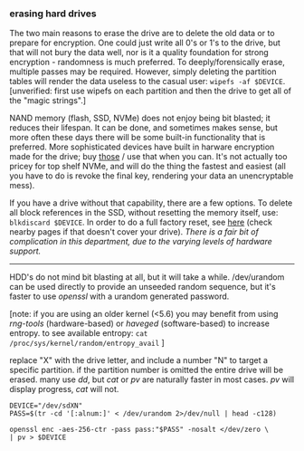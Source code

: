 ### erasing hard drives

The two main reasons to erase the drive are to delete the old data or to prepare for encryption. One could just write all 0's or 1's to the drive, but that will not bury the data well, nor is it a quality foundation for strong encryption - randomness is much preferred. To deeply/forensically erase, multiple passes may be required. However, simply deleting the partition tables will render the data useless to the casual user: ```wipefs -af $DEVICE```. \[unverified: first use wipefs on each partition and then the drive to get all of the "magic strings".\]

NAND memory (flash, SSD, NVMe) does not enjoy being bit blasted; it reduces their lifespan. It can be done, and sometimes makes sense, but more often these days there will be some built-in functionality that is preferred. More sophisticated devices have built in harware encryption made for the drive; buy [those](https://wiki.archlinux.org/title/Self-encrypting_drives) / use that when you can. It's not actually too pricey for top shelf NVMe, and will do the thing the fastest and easiest (all you have to do is revoke the final key, rendering your data an unencryptable mess).

If you have a drive without that capability, there are a few options. To delete all block references in the SSD, without resetting the memory itself, use: ```blkdiscard $DEVICE```. In order to do a full factory reset, see [here](https://wiki.archlinux.org/title/Solid_state_drive/Memory_cell_clearing) (check nearby pages if that doesn't cover your drive). _There is a fair bit of complication in this department, due to the varying levels of hardware support._

___

HDD's do not mind bit blasting at all, but it will take a while. /dev/urandom can be used directly to provide an unseeded random sequence, but it's faster to use _openssl_ with a urandom generated password. 

\[note: if you are using an older kernel (<5.6) you may benefit from using _rng-tools_ (hardware-based) or _haveged_ (software-based) to increase entropy. to see available entropy: ```cat /proc/sys/kernel/random/entropy_avail``` \]

replace "X" with the drive letter, and include a number "N" to target a specific partition. if the partition number is omitted the entire drive will be erased. many use _dd_, but _cat_ or _pv_ are naturally faster in most cases. _pv_ will display progress, _cat_ will not.

```
DEVICE="/dev/sdXN"
PASS=$(tr -cd '[:alnum:]' < /dev/urandom 2>/dev/null | head -c128)

openssl enc -aes-256-ctr -pass pass:"$PASS" -nosalt </dev/zero \
| pv > $DEVICE
```
